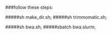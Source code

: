 ###follow these steps:

#####sh make_dir.sh;
#####sh trimmomatic.sh;

#####sh bwa.sh;
#####sbatch bwa.slurm;
